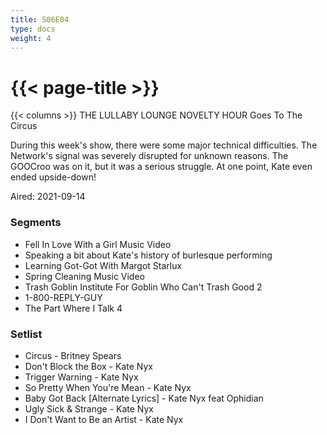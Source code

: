 ```yaml
---
title: S06E04
type: docs
weight: 4
---
```


# {{< page-title >}}

{{< columns >}}
THE LULLABY LOUNGE NOVELTY HOUR Goes To The Circus

During this week's show, there were some major technical difficulties.  The Network's signal was severely disrupted for unknown reasons.  The GOOCroo was on it, but it was a serious struggle.  At one point, Kate even ended upside-down!

Aired: 2021-09-14

### Segments
* Fell In Love With a Girl Music Video
* Speaking a bit about Kate's history of burlesque performing
* Learning Got-Got With Margot Starlux
* Spring Cleaning Music Video
* Trash Goblin Institute For Goblin Who Can't Trash Good 2
* 1-800-REPLY-GUY
* The Part Where I Talk 4


### Setlist
* Circus - Britney Spears
* Don't Block the Box - Kate Nyx
* Trigger Warning - Kate Nyx
* So Pretty When You're Mean - Kate Nyx
* Baby Got Back [Alternate Lyrics] - Kate Nyx feat Ophidian
* Ugly Sick & Strange - Kate Nyx
* I Don't Want to Be an Artist - Kate Nyx
